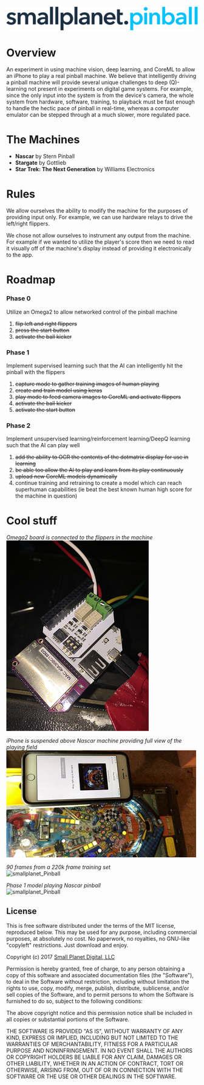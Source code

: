 ![smallplanet_Pinball](/meta/logo.png?raw=true "smallplanet_Pinball")

# Overview

An experiment in using machine vision, deep learning, and CoreML to allow an iPhone to play a real pinball machine. We believe that intelligently driving a pinball machine will provide several unique challenges to deep (Q)-learning not present in experiments on digital game systems. For example, since the only input into the system is from the device's camera, the whole system from hardware, software, training, to playback must be fast enough to handle the hectic pace of pinball in real-time, whereas a computer emulator can be stepped through at a much slower, more regulated pace.


#  The Machines

* **Nascar** by Stern Pinball
* **Stargate** by Gottlieb
* **Star Trek: The Next Generation** by Williams Electronics

#  Rules

We allow ourselves the ability to modify the machine for the purposes of providing input only. For example, we can use hardware relays to drive the left/right flippers.  

We chose not allow ourselves to instrument any output from the machine. For example if we wanted to utilize the player's score then we need to read it visually off of the machine's display instead of providing it electronically to the app.

#  Roadmap

### Phase 0
Utilize an Omega2 to allow networked control of the pinball machine

1. ~~flip left and right flippers~~
2. ~~press the start button~~
3. ~~activate the ball kicker~~

### Phase 1
Implement supervised learning such that the AI can intelligently hit the pinball with the flippers

1. ~~capture mode to gather training images of human playing~~
3. ~~create and train model using keras~~
4. ~~play mode to feed camera images to CoreML and activate flippers~~
5. ~~activate the ball kicker~~
6. ~~activate the start button~~

### Phase 2
Implement unsupervised learning/reinforcement learning/DeepQ learning such that the AI can play well

1. ~~add the ability to OCR the contents of the dotmatrix display for use in learning~~
2. ~~be able too allow the AI to play and learn from its play continuously~~
3. ~~upload new CoreML models dynamically~~
4. continue training and retraining to create a model which can reach superhuman capabilities (ie beat the best known human high score for the machine in question)


# Cool stuff

*Omega2 board is connected to the flippers in the machine*  
![smallplanet_Pinball](/meta/omega.jpg?raw=true "Omega2 connected to machine")

*iPhone is suspended above Nascar machine providing full view of the playing field*  
![smallplanet_Pinball](/meta/iphone.jpg?raw=true "iPhone rig")

*90 frames from a 220k frame training set*  
![smallplanet_Pinball](/meta/training.gif?raw=true "Training sample")

*Phase 1 model playing Nascar pinball*  
![smallplanet_Pinball](/meta/clip_high.gif?raw=true "Phase 1 Nascar model")

## License

This is free software distributed under the terms of the MIT license, reproduced below. This may be used for any purpose, including commercial purposes, at absolutely no cost. No paperwork, no royalties, no GNU-like "copyleft" restrictions. Just download and enjoy.

Copyright (c) 2017 [Small Planet Digital, LLC](http://smallplanet.com)

Permission is hereby granted, free of charge, to any person obtaining a copy of this software and associated documentation files (the "Software"), to deal in the Software without restriction, including without limitation the rights to use, copy, modify, merge, publish, distribute, sublicense, and/or sell copies of the Software, and to permit persons to whom the Software is furnished to do so, subject to the following conditions:

The above copyright notice and this permission notice shall be included in all copies or substantial portions of the Software.

THE SOFTWARE IS PROVIDED "AS IS", WITHOUT WARRANTY OF ANY KIND, EXPRESS OR IMPLIED, INCLUDING BUT NOT LIMITED TO THE WARRANTIES OF MERCHANTABILITY, FITNESS FOR A PARTICULAR PURPOSE AND NONINFRINGEMENT. IN NO EVENT SHALL THE AUTHORS OR COPYRIGHT HOLDERS BE LIABLE FOR ANY CLAIM, DAMAGES OR OTHER LIABILITY, WHETHER IN AN ACTION OF CONTRACT, TORT OR OTHERWISE, ARISING FROM, OUT OF OR IN CONNECTION WITH THE SOFTWARE OR THE USE OR OTHER DEALINGS IN THE SOFTWARE.

